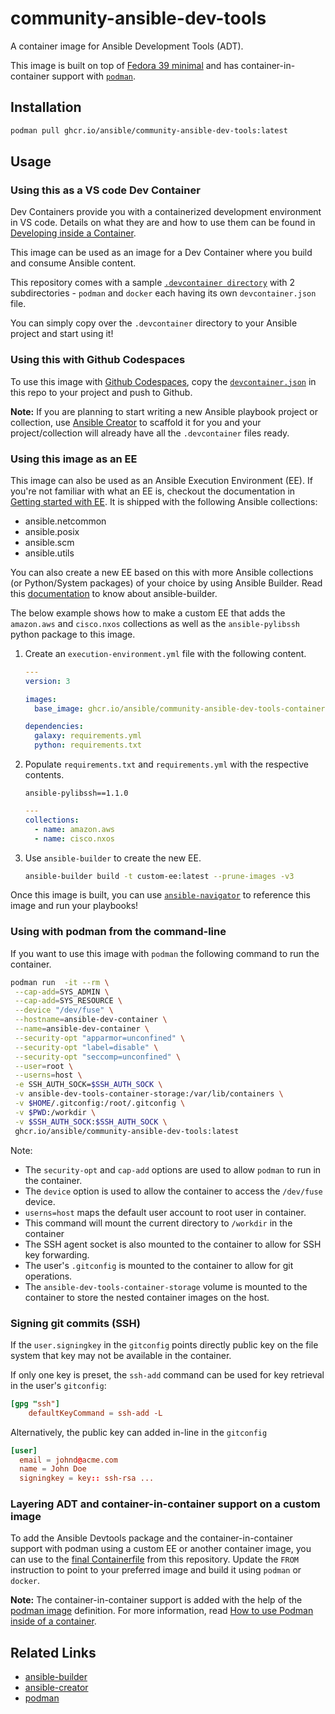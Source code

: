 # community-ansible-dev-tools

A container image for Ansible Development Tools (ADT).

This image is built on top of [Fedora 39 minimal](quay.io/fedora/fedora-minimal:39) and has container-in-container support with [`podman`](https://podman.io/docs).

## Installation

```bash
podman pull ghcr.io/ansible/community-ansible-dev-tools:latest
```

## Usage

### Using this as a VS code Dev Container

Dev Containers provide you with a containerized development environment in VS code. Details on what they are and how to use them can be found in [Developing inside a Container](https://code.visualstudio.com/docs/devcontainers/containers).

This image can be used as an image for a Dev Container where you build and consume Ansible content.

This repository comes with a sample [`.devcontainer directory`](https://github.com/ansible/ansible-dev-tools/tree/main/.devcontainer) with 2 subdirectories - `podman` and `docker` each having its own
`devcontainer.json` file.

You can simply copy over the `.devcontainer` directory to your Ansible project and start using it!

### Using this with Github Codespaces

To use this image with [Github Codespaces](https://docs.github.com/en/codespaces/overview), copy the [`devcontainer.json`](https://github.com/ansible/ansible-dev-tools/blob/main/.devcontainer/devcontainer.json) in this repo to your project and push to Github.

**Note:** If you are planning to start writing a new Ansible playbook project or collection, use [Ansible Creator](https://ansible.readthedocs.io/projects/creator) to scaffold it for you and your project/collection will already have all the `.devcontainer` files ready.

### Using this image as an EE

This image can also be used as an Ansible Execution Environment (EE). If you're not familiar with what an EE is, checkout the documentation in [Getting started with EE](https://ansible.readthedocs.io/en/latest/getting_started_ee/index.html). It is shipped with the following Ansible collections:

- ansible.netcommon
- ansible.posix
- ansible.scm
- ansible.utils

You can also create a new EE based on this with more Ansible collections (or Python/System packages) of your choice by using Ansible Builder. Read this [documentation](https://ansible.readthedocs.io/projects/builder/en/latest/) to know about ansible-builder.

The below example shows how to make a custom EE that adds the `amazon.aws` and `cisco.nxos` collections as well as the `ansible-pylibssh` python package to this image.

1. Create an `execution-environment.yml` file with the following content.

   ```yaml title="execution-environment.yml"
   ---
   version: 3

   images:
     base_image: ghcr.io/ansible/community-ansible-dev-tools-container:latest

   dependencies:
     galaxy: requirements.yml
     python: requirements.txt
   ```

2. Populate `requirements.txt` and `requirements.yml` with the respective contents.

   ```text title="requirements.txt"
   ansible-pylibssh==1.1.0
   ```

   ```yaml title="requirements.yml"
   ---
   collections:
     - name: amazon.aws
     - name: cisco.nxos
   ```

3. Use `ansible-builder` to create the new EE.

   ```bash
   ansible-builder build -t custom-ee:latest --prune-images -v3
   ```

Once this image is built, you can use [`ansible-navigator`](https://ansible.readthedocs.io/projects/navigator/) to reference this image and run your playbooks!

### Using with podman from the command-line

If you want to use this image with `podman` the following command to run the container.

```bash
podman run  -it --rm \
 --cap-add=SYS_ADMIN \
 --cap-add=SYS_RESOURCE \
 --device "/dev/fuse" \
 --hostname=ansible-dev-container \
 --name=ansible-dev-container \
 --security-opt "apparmor=unconfined" \
 --security-opt "label=disable" \
 --security-opt "seccomp=unconfined" \
 --user=root \
 --userns=host \
 -e SSH_AUTH_SOCK=$SSH_AUTH_SOCK \
 -v ansible-dev-tools-container-storage:/var/lib/containers \
 -v $HOME/.gitconfig:/root/.gitconfig \
 -v $PWD:/workdir \
 -v $SSH_AUTH_SOCK:$SSH_AUTH_SOCK \
 ghcr.io/ansible/community-ansible-dev-tools:latest
```

Note:

- The `security-opt` and `cap-add` options are used to allow `podman` to run in the container.
- The `device` option is used to allow the container to access the `/dev/fuse` device.
- `userns=host` maps the default user account to root user in container.
- This command will mount the current directory to `/workdir` in the container
- The SSH agent socket is also mounted to the container to allow for SSH key forwarding.
- The user's `.gitconfig` is mounted to the container to allow for git operations.
- The `ansible-dev-tools-container-storage` volume is mounted to the container to store the nested container images on the host.

### Signing git commits (SSH)

If the `user.signingkey` in the `gitconfig` points directly public key on the file system that key may not be available in the container.

If only one key is preset, the `ssh-add` command can be used for key retrieval in the user's `gitconfig`:

```toml title="~/.gitconfig"
[gpg "ssh"]
    defaultKeyCommand = ssh-add -L
```

Alternatively, the public key can added in-line in the `gitconfig`

```toml title="~/.gitconfig"
[user]
  email = johnd@acme.com
  name = John Doe
  signingkey = key:: ssh-rsa ...
```

### Layering ADT and container-in-container support on a custom image

To add the Ansible Devtools package and the container-in-container support with podman using a custom EE or another container image, you can use to the [final
Containerfile](https://github.com/ansible/ansible-dev-tools/blob/main/final/Containerfile) from this repository. Update the `FROM` instruction to point to
your preferred image and build it using `podman` or `docker`.

**Note:** The container-in-container support is added with the help of the [podman image](https://github.com/containers/image_build/tree/main/podman) definition. For more information, read [How to use Podman inside of a container](https://www.redhat.com/sysadmin/podman-inside-container).

## Related Links

- [ansible-builder](https://github.com/ansible/ansible-builder)
- [ansible-creator](https://github.com/ansible/ansible-creator)
- [podman](https://github.com/containers/podman/)
